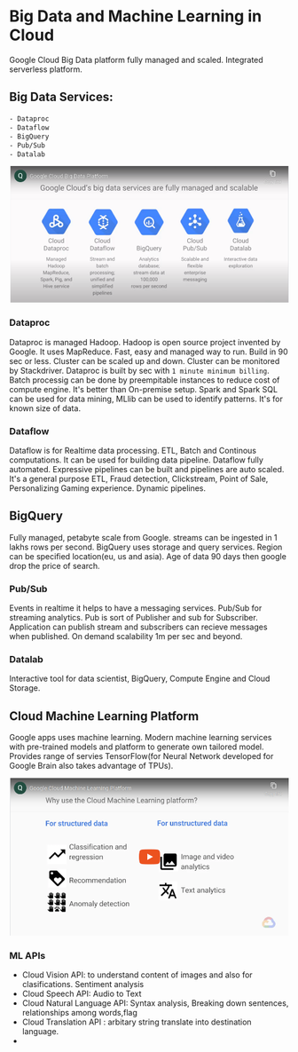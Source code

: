 # Big Data and Machine Learning in Cloud

Google Cloud Big Data platform fully managed and scaled. Integrated serverless platform.

## Big Data Services:

    - Dataproc
    - Dataflow
    - BigQuery
    - Pub/Sub 
    - Datalab

![Big Data Platform](../images/GoogleCloudBigDataPlatform.png)

### Dataproc

Dataproc is managed Hadoop. Hadoop is open source project invented by Google. It uses MapReduce. Fast, easy and managed way to run. Build in 90 sec or less. Cluster can be scaled up and down. Cluster can be monitored by Stackdriver. Dataproc is built by sec with `1 minute minimum billing`. Batch processig can be done by preempitable instances to reduce cost of compute engine. It's better than On-premise setup. Spark and Spark SQL can be used for data mining, MLlib can be used to identify patterns. It's for known size of data.

### Dataflow

Dataflow is for Realtime data processing. ETL, Batch and Continous computations. It can be used for building data pipeline. Dataflow fully automated. Expressive pipelines can be built and pipelines are auto scaled. It's a general purpose ETL, Fraud detection, Clickstream, Point of Sale, Personalizing Gaming experience. Dynamic pipelines.


## BigQuery

Fully managed, petabyte scale from Google. streams can be ingested in 1 lakhs rows per second. BigQuery uses storage and query services. Region can be specified location(eu, us and asia). Age of data 90 days then google drop the price of search.

### Pub/Sub

Events in realtime it helps to have a messaging services. Pub/Sub for streaming analytics. Pub is sort of Publisher and sub for Subscriber. Application can publish stream and subscribers can recieve messages when published. On demand scalability 1m per sec and beyond. 

### Datalab

Interactive tool for data scientist, BigQuery, Compute Engine and Cloud Storage. 

## Cloud Machine Learning Platform

Google apps uses machine learning. Modern machine learning services with pre-trained models and platform to generate own tailored model. Provides range of servies TensorFlow(for Neural Network developed for Google Brain also takes advantage of TPUs). 

![Machine Learning Platform](../images/GoogleCloudMachineLearningPlatform.png)

### ML APIs

- Cloud Vision API: to understand content of images and also for clasifications. Sentiment analysis
- Cloud Speech API: Audio to Text
- Cloud Natural Language API: Syntax analysis, Breaking down sentences, relationships among words,flag
- Cloud Translation API : arbitary string translate into destination language.
- 





